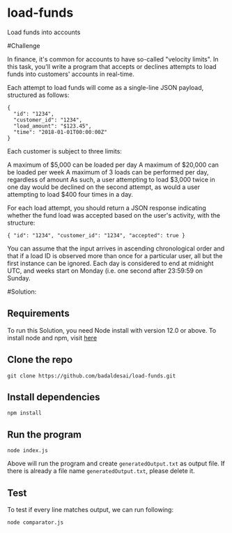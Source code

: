 # load-funds
Load funds into accounts

#Challenge

In finance, it's common for accounts to have so-called "velocity limits". In this task, you'll write a program that accepts or declines attempts to load funds into customers' accounts in real-time.

Each attempt to load funds will come as a single-line JSON payload, structured as follows:
```
{
  "id": "1234",
  "customer_id": "1234",
  "load_amount": "$123.45",
  "time": "2018-01-01T00:00:00Z"
}
```
Each customer is subject to three limits:

A maximum of $5,000 can be loaded per day
A maximum of $20,000 can be loaded per week
A maximum of 3 loads can be performed per day, regardless of amount
As such, a user attempting to load $3,000 twice in one day would be declined on the second attempt, as would a user attempting to load $400 four times in a day.

For each load attempt, you should return a JSON response indicating whether the fund load was accepted based on the user's activity, with the structure:

```
{ "id": "1234", "customer_id": "1234", "accepted": true }
```

You can assume that the input arrives in ascending chronological order and that if a load ID is observed more than once for a particular user, all but the first instance can be ignored. Each day is considered to end at midnight UTC, and weeks start on Monday (i.e. one second after 23:59:59 on Sunday.


#Solution:

## Requirements
To run this Solution, you need Node install with version 12.0 or above.
To install node and npm, visit [here](https://nodejs.org/en/download/)

## Clone the repo
```
git clone https://github.com/badaldesai/load-funds.git
```

## Install dependencies
```
npm install
```

## Run the program
```
node index.js
```

Above will run the program and create `generatedOutput.txt` as output file. If there is already a file name `generatedOutput.txt`, please delete it.

## Test

To test if every line matches output, we can run following:
```
node comparator.js
```